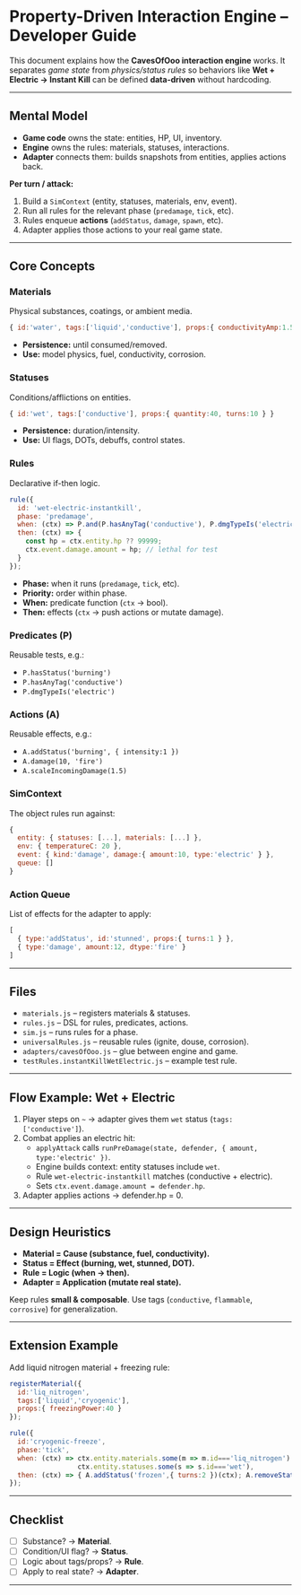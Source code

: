 # Property-Driven Interaction Engine – Developer Guide

This document explains how the **CavesOfOoo interaction engine** works. It separates *game state* from *physics/status rules* so behaviors like **Wet + Electric → Instant Kill** can be defined **data-driven** without hardcoding.

---

## Mental Model

- **Game code** owns the state: entities, HP, UI, inventory.
- **Engine** owns the rules: materials, statuses, interactions.
- **Adapter** connects them: builds snapshots from entities, applies actions back.

**Per turn / attack:**
1. Build a `SimContext` (entity, statuses, materials, env, event).
2. Run all rules for the relevant phase (`predamage`, `tick`, etc).
3. Rules enqueue **actions** (`addStatus`, `damage`, `spawn`, etc).
4. Adapter applies those actions to your real game state.

---

## Core Concepts

### Materials
Physical substances, coatings, or ambient media.

```js
{ id:'water', tags:['liquid','conductive'], props:{ conductivityAmp:1.5 } }
```

- **Persistence:** until consumed/removed.
- **Use:** model physics, fuel, conductivity, corrosion.

### Statuses
Conditions/afflictions on entities.

```js
{ id:'wet', tags:['conductive'], props:{ quantity:40, turns:10 } }
```

- **Persistence:** duration/intensity.
- **Use:** UI flags, DOTs, debuffs, control states.

### Rules
Declarative if-then logic.

```js
rule({
  id: 'wet-electric-instantkill',
  phase: 'predamage',
  when: (ctx) => P.and(P.hasAnyTag('conductive'), P.dmgTypeIs('electric'))(ctx),
  then: (ctx) => {
    const hp = ctx.entity.hp ?? 99999;
    ctx.event.damage.amount = hp; // lethal for test
  }
});
```

- **Phase:** when it runs (`predamage`, `tick`, etc).
- **Priority:** order within phase.
- **When:** predicate function (`ctx` → bool).
- **Then:** effects (`ctx` → push actions or mutate damage).

### Predicates (P)
Reusable tests, e.g.:
- `P.hasStatus('burning')`
- `P.hasAnyTag('conductive')`
- `P.dmgTypeIs('electric')`

### Actions (A)
Reusable effects, e.g.:
- `A.addStatus('burning', { intensity:1 })`
- `A.damage(10, 'fire')`
- `A.scaleIncomingDamage(1.5)`

### SimContext
The object rules run against:

```js
{
  entity: { statuses: [...], materials: [...] },
  env: { temperatureC: 20 },
  event: { kind:'damage', damage:{ amount:10, type:'electric' } },
  queue: []
}
```

### Action Queue
List of effects for the adapter to apply:

```js
[
  { type:'addStatus', id:'stunned', props:{ turns:1 } },
  { type:'damage', amount:12, dtype:'fire' }
]
```

---

## Files

- `materials.js` – registers materials & statuses.
- `rules.js` – DSL for rules, predicates, actions.
- `sim.js` – runs rules for a phase.
- `universalRules.js` – reusable rules (ignite, douse, corrosion).
- `adapters/cavesOfOoo.js` – glue between engine and game.
- `testRules.instantKillWetElectric.js` – example test rule.

---

## Flow Example: Wet + Electric

1. Player steps on `~` → adapter gives them `wet` status (`tags:['conductive']`).
2. Combat applies an electric hit:
   - `applyAttack` calls `runPreDamage(state, defender, { amount, type:'electric' })`.
   - Engine builds context: entity statuses include `wet`.
   - Rule `wet-electric-instantkill` matches (conductive + electric).
   - Sets `ctx.event.damage.amount = defender.hp`.
3. Adapter applies actions → defender.hp = 0.

---

## Design Heuristics

- **Material = Cause (substance, fuel, conductivity).**
- **Status = Effect (burning, wet, stunned, DOT).**
- **Rule = Logic (when → then).**
- **Adapter = Application (mutate real state).**

Keep rules **small & composable**. Use tags (`conductive`, `flammable`, `corrosive`) for generalization.

---

## Extension Example

Add liquid nitrogen material + freezing rule:

```js
registerMaterial({
  id:'liq_nitrogen',
  tags:['liquid','cryogenic'],
  props:{ freezingPower:40 }
});

rule({
  id:'cryogenic-freeze',
  phase:'tick',
  when: (ctx) => ctx.entity.materials.some(m => m.id==='liq_nitrogen') &&
                 ctx.entity.statuses.some(s => s.id==='wet'),
  then: (ctx) => { A.addStatus('frozen',{ turns:2 })(ctx); A.removeStatus('wet')(ctx); }
});
```

---

## Checklist

- [ ] Substance? → **Material**.
- [ ] Condition/UI flag? → **Status**.
- [ ] Logic about tags/props? → **Rule**.
- [ ] Apply to real state? → **Adapter**.

---
